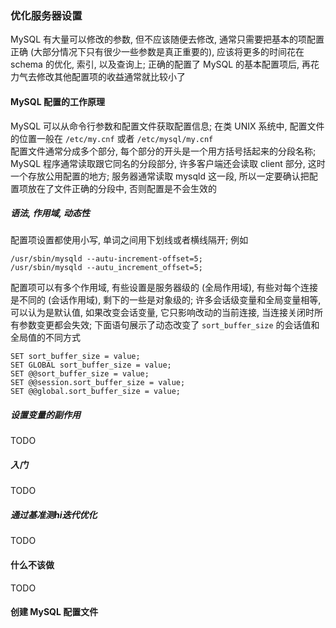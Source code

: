 ### 优化服务器设置
MySQL 有大量可以修改的参数, 但不应该随便去修改, 通常只需要把基本的项配置正确 (大部分情况下只有很少一些参数是真正重要的), 应该将更多的时间花在 schema 的优化, 索引, 以及查询上; 正确的配置了 MySQL 的基本配置项后, 再花力气去修改其他配置项的收益通常就比较小了

#### MySQL 配置的工作原理
MySQL 可以从命令行参数和配置文件获取配置信息; 在类 UNIX 系统中, 配置文件的位置一般在 `/etc/my.cnf` 或者 `/etc/mysql/my.cnf`   
配置文件通常分成多个部分, 每个部分的开头是一个用方括号括起来的分段名称; MySQL 程序通常读取跟它同名的分段部分, 许多客户端还会读取 client 部分, 这时一个存放公用配置的地方; 服务器通常读取 mysqld 这一段, 所以一定要确认把配置项放在了文件正确的分段中, 否则配置是不会生效的

##### 语法, 作用域, 动态性
配置项设置都使用小写, 单词之间用下划线或者横线隔开; 例如
```
/usr/sbin/mysqld --autu-increment-offset=5;
/usr/sbin/mysqld --autu_increment_offset=5;
```
配置项可以有多个作用域, 有些设置是服务器级的 (全局作用域), 有些对每个连接是不同的 (会话作用域), 剩下的一些是对象级的; 许多会话级变量和全局变量相等, 可以认为是默认值, 如果改变会话变量, 它只影响改动的当前连接, 当连接关闭时所有参数变更都会失效; 下面语句展示了动态改变了 `sort_buffer_size` 的会话值和全局值的不同方式
```
SET sort_buffer_size = value;
SET GLOBAL sort_buffer_size = value;
SET @@sort_buffer_size = value;
SET @@session.sort_buffer_size = value;
SET @@global.sort_buffer_size = value;
```

##### 设置变量的副作用
TODO

##### 入门
TODO

##### 通过基准测hi迭代优化
TODO

#### 什么不该做
TODO

#### 创建 MySQL 配置文件
